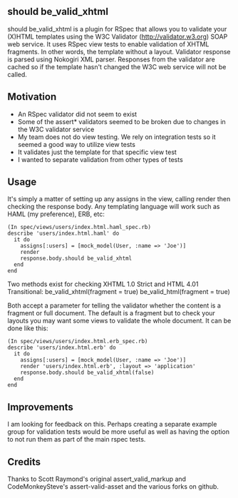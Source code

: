 should be_valid_xhtml
---------------------

should be_valid_xhtml is a plugin for RSpec that allows you to validate your (X)HTML templates using the W3C Validator (http://validator.w3.org) SOAP web service. It uses RSpec view tests to enable validation of XHTML fragments. In other words, the template without a layout. Validator response is parsed using Nokogiri XML parser. Responses from the validator are cached so if the template hasn't changed the W3C web service will not be called.

Motivation
----------

* An RSpec validator did not seem to exist
* Some of the assert* validators seemed to be broken due to changes in the W3C validator service
* My team does not do view testing. We rely on integration tests so it seemed a good way to utilize view tests
* It validates just the template for that specific view test
* I wanted to separate validation from other types of tests

Usage
-----

It's simply a matter of setting up any assigns in the view, calling render then checking the response body. Any templating language will work such as HAML (my preference), ERB, etc:

    (In spec/views/users/index.html.haml_spec.rb)
    describe 'users/index.html.haml' do
      it do
        assigns[:users] = [mock_model(User, :name => 'Joe')]
        render
        response.body.should be_valid_xhtml
      end
    end

Two methods exist for checking XHTML 1.0 Strict and HTML 4.01 Transitional:
    be_valid_xhtml(fragment = true)
    be_valid_html(fragment = true)

Both accept a parameter for telling the validator whether the content is a fragment or full document. The default is a fragment but to check your layouts you may want some views to validate the whole document. It can be done like this:

    (In spec/views/users/index.html.erb_spec.rb)
    describe 'users/index.html.erb' do
      it do
        assigns[:users] = [mock_model(User, :name => 'Joe')]
        render 'users/index.html.erb', :layout => 'application'
        response.body.should be_valid_xhtml(false)
      end
    end

Improvements
------------
I am looking for feedback on this. Perhaps creating a separate example group for validation tests would be more useful as well as having the option to not run them as part of the main rspec tests.


Credits
-------

Thanks to Scott Raymond's original assert_valid_markup and CodeMonkeySteve's assert-valid-asset and the various forks on github.

